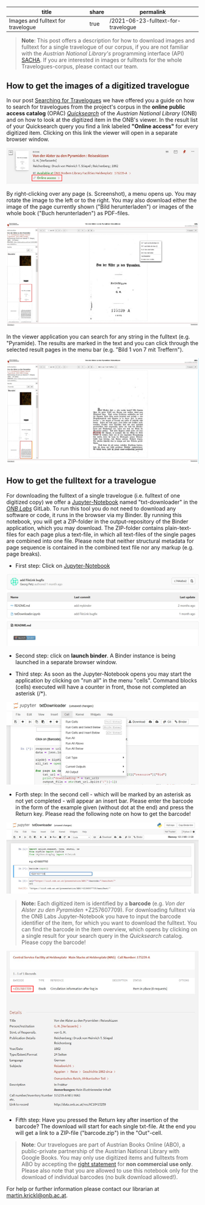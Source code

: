 | title | share | permalink |
| ----  | ----  | ---- |
| Images and fulltext for travelogue | true | /2021-06-23-fulltext-for-travelogue |

>**Note**: This post offers a description for how to download images and fulltext for a single travelogue of our corpus, if you are not familiar with the *Austrian National Library's* programming interface (API) [SACHA](https://iiif.onb.ac.at). If you are interested in images or fulltexts for the whole Travelogues-corpus, please contact our team. 

## How to get the images of a digitized travelogue ##

In our post [Searching for Travelogues](https://travelogues-project.info/2021-04-21-searching-for-travelogues/) we have offered you a guide on how to search for travelogues from the project's corpus in the 
**online public access catalog** (OPAC) [*Quicksearch*](https://search.onb.ac.at/primo-explore/search?vid=ONB&lang=en_US) of the *Austrian National Library* (ONB) and on how to look at the digitized item in the ONB's viewer. In the result list of your Quicksearch query you find a link labeled **"Online access"** for every digitized item. Clicking on this link the viewer will open in a separate browser window. 

![Access digitized item in the ONB Viewer](/images/Fulltext-for-travelogue_Screenshot_1.jpg)

By right-clicking over any page (s. Screenshot), a menu opens up. You may rotate the image to the left or to the right. You may also download either the image of the page currently shown ("Bild herunterladen") or images of the whole book ("Buch herunterladen") as PDF-files.

![Download-menu in the ONB Viewer](/images/Fulltext-for-travelogue_Screenshot_2.jpg)

In the viewer application you can search for any string in the fulltext (e.g. "Pyramide). The results are marked in the text and you can click through the selected result pages in the menu bar (e.g. "Bild 1 von 7 mit Treffern"). 

![Search the fulltext in the ONB Viewer](/images/Fulltext-for-travelogue_Screenshot_3.JPG)

## How to get the fulltext for a travelogue ##

For downloading the fulltext of a single travelogue (i.e. fulltext of one digitized copy) we offer a [Jupyter-Notebook](https://labs.onb.ac.at/gitlab/georgp/sacha-txt-downloader/) named "txt-downloader" in the [*ONB Labs*](https://labs.onb.ac.at/en/) GitLab. To run this tool you do not need to download any software or code, it runs in the browser via my Binder. By running this notebook, you will get a ZIP-folder in the output-repository of the Binder application, which you may download. The ZIP-folder contains plain-text-files for each page plus a text-file, in which all text-files of the single pages are combined into one file. Please note that neither structural metadata for page sequence is contained in the combined text file nor any markup (e.g. page breaks). 


+ First step: Click on [Jupyter-Notebook](https://labs.onb.ac.at/gitlab/georgp/sacha-txt-downloader/)

![Notebook in the ONB Labs GitLabs](/images/Fulltext-for-travelogue_Screenshot_4.JPG)

+ Second step: click on **launch binder**. A Binder instance is being launched in a separate browser window. 

+ Third step: As soon as the Jupyter-Notebook opens you may start the application by clicking on "run all" in the menu "cells". Command blocks (cells) executed will have a counter in front, those not completed an asterisk (/*). 

![Run all cells in Notebook](/images/Fulltext-for-travelogue_Screenshot_5.jpg)

+ Forth step: In the second cell - which will be marked by an asterisk as not yet completed - will appear an insert bar. Please enter the barcode in the form of the example given (without dot at the end) and press the Return key. Please read the following note on how to get the barcode!

![Enter barcode](/images/Fulltext-for-travelogue_Screenshot_7.jpg)

>**Note:** Each digitized item is identified by a **barcode** (e.g. *Von der Alster zu den Pyramiden* +Z257607709). For downloading fulltext via the ONB Labs Jupyter-Notebook you have to input the barcode identifier of the item, for which you want to download the fulltext. You can find the barcode in the item overview, which opens by clicking on a single result for your search query in the *Quicksearch* catalog. Please copy the barcode!

![Barcode for digitized item](/images/Fulltext-for-travelogue_Screenshot_6.jpg)

+ Fifth step: Have you pressed the Return key after insertion of the barcode? The download will start for each single txt-file. At the end you will get a link to a ZIP-file ("barcode.zip") in the "Out"-cell. 

>**Note**: Our travelogues are part of Austrian Books Online (ABO), a public-private partnership of the Austrian National Library with Google Books. You may only use digitized items and fulltexts from ABO by accepting the [right statement](https://rightsstatements.org/page/NoC-NC/1.0/?language=en) for **non commercial use only**. Please also note that you are allowed to use this notebook only for the download of individual barcodes (no bulk download allowed!).

For help or further information please contact our librarian at <martin.krickl@onb.ac.at>.

